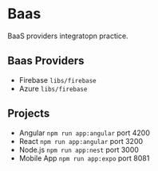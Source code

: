# Baas

BaaS providers integratopn practice.


## Baas Providers

- Firebase `libs/firebase`
- Azure `libs/firebase`

## Projects

- Angular `npm run app:angular` port 4200
- React `npm run app:angular` port 3200
- Node.js `npm run app:nest` port 3000
- Mobile App `npm run app:expo` port 8081
